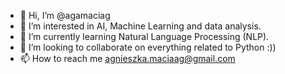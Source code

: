 - 👋 Hi, I’m @agamaciag
- 👀 I’m interested in AI, Machine Learning and data analysis.
- 🌱 I’m currently learning Natural Language Processing (NLP).
- 💞️ I’m looking to collaborate on everything related to Python :))
- 📫 How to reach me agnieszka.maciaag@gmail.com

<!---
agamaciag/agamaciag is a ✨ special ✨ repository because its `README.md` (this file) appears on your GitHub profile.
You can click the Preview link to take a look at your changes.
--->
